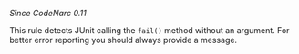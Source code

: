 
*Since CodeNarc 0.11*

This rule detects JUnit calling the `fail()` method without an argument. For better error reporting you
should always provide a message.


